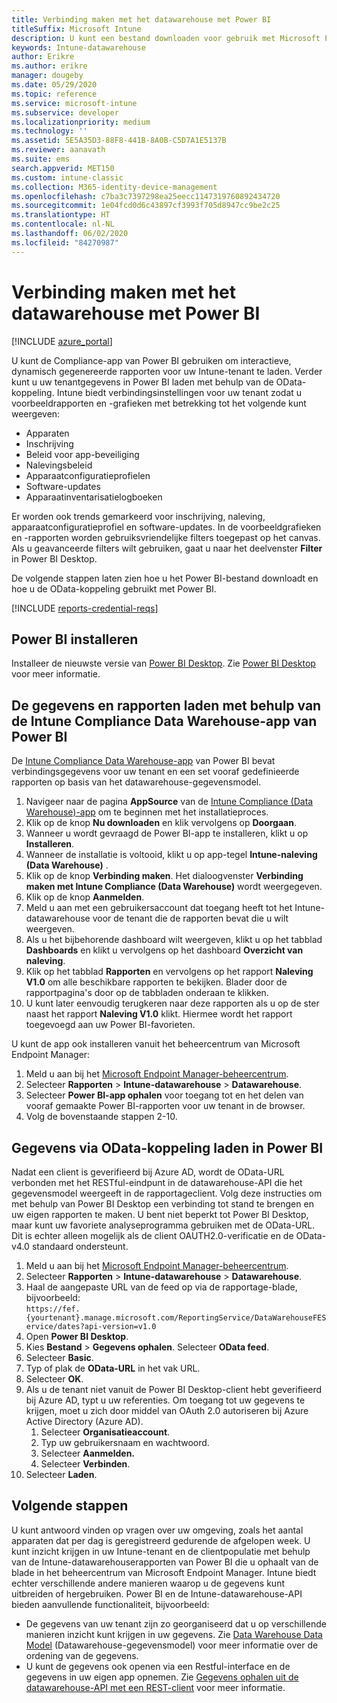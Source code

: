 ```yaml
---
title: Verbinding maken met het datawarehouse met Power BI
titleSuffix: Microsoft Intune
description: U kunt een bestand downloaden voor gebruik met Microsoft Power BI om interactieve, dynamisch gegenereerde rapporten te laden voor uw Microsoft Intune-tenant.
keywords: Intune-datawarehouse
author: Erikre
ms.author: erikre
manager: dougeby
ms.date: 05/29/2020
ms.topic: reference
ms.service: microsoft-intune
ms.subservice: developer
ms.localizationpriority: medium
ms.technology: ''
ms.assetid: 5E5A35D3-88F8-441B-8A0B-C5D7A1E5137B
ms.reviewer: aanavath
ms.suite: ems
search.appverid: MET150
ms.custom: intune-classic
ms.collection: M365-identity-device-management
ms.openlocfilehash: c7ba3c7397298ea25eecc1147319760892434720
ms.sourcegitcommit: 1e04fcd0d6c43897cf3993f705d8947cc9be2c25
ms.translationtype: HT
ms.contentlocale: nl-NL
ms.lasthandoff: 06/02/2020
ms.locfileid: "84270987"
---
```

# <a name="connect-to-the-data-warehouse-with-power-bi"></a>Verbinding maken met het datawarehouse met Power BI

[!INCLUDE [azure_portal](../includes/azure_portal.md)]

U kunt de Compliance-app van Power BI gebruiken om interactieve, dynamisch gegenereerde rapporten voor uw Intune-tenant te laden. Verder kunt u uw tenantgegevens in Power BI laden met behulp van de OData-koppeling. Intune biedt verbindingsinstellingen voor uw tenant zodat u voorbeeldrapporten en -grafieken met betrekking tot het volgende kunt weergeven:  

- Apparaten
- Inschrijving
- Beleid voor app-beveiliging
- Nalevingsbeleid
- Apparaatconfiguratieprofielen
- Software-updates
- Apparaatinventarisatielogboeken

Er worden ook trends gemarkeerd voor inschrijving, naleving, apparaatconfiguratieprofiel en software-updates. In de voorbeeldgrafieken en -rapporten worden gebruiksvriendelijke filters toegepast op het canvas. Als u geavanceerde filters wilt gebruiken, gaat u naar het deelvenster **Filter** in Power BI Desktop.

De volgende stappen laten zien hoe u het Power BI-bestand downloadt en hoe u de OData-koppeling gebruikt met Power BI.

[!INCLUDE [reports-credential-reqs](../includes/reports-credential-reqs.md)]

## <a name="install-power-bi"></a>Power BI installeren

Installeer de nieuwste versie van [Power BI Desktop](https://aka.ms/intune/datawarehouseapi/installpowerbi). Zie [Power BI Desktop](https://powerbi.microsoft.com/desktop) voor meer informatie.

## <a name="load-the-data-and-reports-using-the-power-bi-intune-compliance-data-warehouse-app"></a>De gegevens en rapporten laden met behulp van de Intune Compliance Data Warehouse-app van Power BI

De [Intune Compliance Data Warehouse-app](https://aka.ms/intune/datawarehouseapi/getpowerbiapp) van Power BI bevat verbindingsgegevens voor uw tenant en een set vooraf gedefinieerde rapporten op basis van het datawarehouse-gegevensmodel.

1. Navigeer naar de pagina **AppSource** van de [Intune Compliance (Data Warehouse)-app](https://aka.ms/intune/datawarehouseapi/getpowerbiapp) om te beginnen met het installatieproces.
2. Klik op de knop **Nu downloaden** en klik vervolgens op **Doorgaan**.
3. Wanneer u wordt gevraagd de Power BI-app te installeren, klikt u op **Installeren**.
4. Wanneer de installatie is voltooid, klikt u op app-tegel **Intune-naleving (Data Warehouse)** .
5. Klik op de knop **Verbinding maken**. Het dialoogvenster **Verbinding maken met Intune Compliance (Data Warehouse)** wordt weergegeven.
6. Klik op de knop **Aanmelden**.
7. Meld u aan met een gebruikersaccount dat toegang heeft tot het Intune-datawarehouse voor de tenant die de rapporten bevat die u wilt weergeven.
8. Als u het bijbehorende dashboard wilt weergeven, klikt u op het tabblad **Dashboards** en klikt u vervolgens op het dashboard **Overzicht van naleving**.
9. Klik op het tabblad **Rapporten** en vervolgens op het rapport **Naleving V1.0** om alle beschikbare rapporten te bekijken. Blader door de rapportpagina's door op de tabbladen onderaan te klikken.
10. U kunt later eenvoudig terugkeren naar deze rapporten als u op de ster naast het rapport **Naleving V1.0** klikt. Hiermee wordt het rapport toegevoegd aan uw Power BI-favorieten.

U kunt de app ook installeren vanuit het beheercentrum van Microsoft Endpoint Manager:

1. Meld u aan bij het [Microsoft Endpoint Manager-beheercentrum](https://go.microsoft.com/fwlink/?linkid=2109431).
2. Selecteer **Rapporten** > **Intune-datawarehouse** > **Datawarehouse**.
3. Selecteer **Power BI-app ophalen** voor toegang tot en het delen van vooraf gemaakte Power BI-rapporten voor uw tenant in de browser.
4. Volg de bovenstaande stappen 2-10.

## <a name="load-the-data-in-power-bi-using-the-odata-link"></a>Gegevens via OData-koppeling laden in Power BI

Nadat een client is geverifieerd bij Azure AD, wordt de OData-URL verbonden met het RESTful-eindpunt in de datawarehouse-API die het gegevensmodel weergeeft in de rapportageclient. Volg deze instructies om met behulp van Power BI Desktop een verbinding tot stand te brengen en uw eigen rapporten te maken. U bent niet beperkt tot Power BI Desktop, maar kunt uw favoriete analyseprogramma gebruiken met de OData-URL. Dit is echter alleen mogelijk als de client OAUTH2.0-verificatie en de OData-v4.0 standaard ondersteunt.

1. Meld u aan bij het [Microsoft Endpoint Manager-beheercentrum](https://go.microsoft.com/fwlink/?linkid=2109431).
2. Selecteer **Rapporten** > **Intune-datawarehouse** > **Datawarehouse**.
3. Haal de aangepaste URL van de feed op via de rapportage-blade, bijvoorbeeld:<br>
    `https://fef.{yourtenant}.manage.microsoft.com/ReportingService/DataWarehouseFEService/dates?api-version=v1.0`
4. Open **Power BI Desktop**.
5. Kies **Bestand** > **Gegevens ophalen**. Selecteer **OData feed**.
6. Selecteer **Basic**.
7. Typ of plak de **OData-URL** in het vak URL.
8. Selecteer **OK**.
9. Als u de tenant niet vanuit de Power BI Desktop-client hebt geverifieerd bij Azure AD, typt u uw referenties. Om toegang tot uw gegevens te krijgen, moet u zich door middel van OAuth 2.0 autoriseren bij Azure Active Directory (Azure AD).  
    1. Selecteer **Organisatieaccount**.  
    2. Typ uw gebruikersnaam en wachtwoord.  
    3. Selecteer **Aanmelden.**  
    4. Selecteer **Verbinden**.  
10. Selecteer **Laden**.

## <a name="next-steps"></a>Volgende stappen

U kunt antwoord vinden op vragen over uw omgeving, zoals het aantal apparaten dat per dag is geregistreerd gedurende de afgelopen week. U kunt inzicht krijgen in uw Intune-tenant en de clientpopulatie met behulp van de Intune-datawarehouserapporten van Power BI die u ophaalt van de blade in het beheercentrum van Microsoft Endpoint Manager. Intune biedt echter verschillende andere manieren waarop u de gegevens kunt uitbreiden of hergebruiken. Power BI en de Intune-datawarehouse-API bieden aanvullende functionaliteit, bijvoorbeeld:

<!-- - You can use Power BI Desktop to create additional report types with your data. For example, you could create a custom chart representing the ratio of device manufactures in your enterprise. For more information about creating custom reports with Power BI and the Intune Data Warehouse, see `BLOG POST ON POWER BI`. -->
- De gegevens van uw tenant zijn zo georganiseerd dat u op verschillende manieren inzicht kunt krijgen in uw gegevens. Zie [Data Warehouse Data Model](reports-ref-data-model.md) (Datawarehouse-gegevensmodel) voor meer informatie over de ordening van de gegevens.
- U kunt de gegevens ook openen via een Restful-interface en de gegevens in uw eigen app opnemen. Zie [Gegevens ophalen uit de datawarehouse-API met een REST-client](reports-proc-data-rest.md) voor meer informatie.
